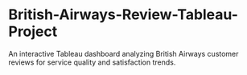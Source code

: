 # British-Airways-Review-Tableau-Project
An interactive Tableau dashboard analyzing British Airways customer reviews for service quality and satisfaction trends.

